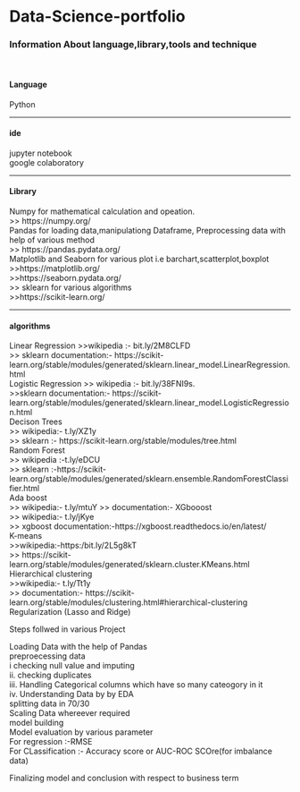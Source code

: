 # Data-Science-portfolio
<h3>Information About language,library,tools and technique </h3> <br>

<h4>Language</h4> Python <br>
<hr>
<h4>ide</h4>
jupyter notebook <br>
google colaboratory<br>
<hr>
<h4>Library</h4> 
Numpy for mathematical calculation and opeation. <br>
>> https://numpy.org/ <br> 
Pandas for loading data,manipulationg Dataframe, Preprocessing data with help of various method <br>
>> https://pandas.pydata.org/ <br>
Matplotlib and Seaborn for various plot i.e barchart,scatterplot,boxplot <br>
>>https://matplotlib.org/ <br>
>>https://seaborn.pydata.org/ <br>
>> sklearn for various algorithms <br>
>>https://scikit-learn.org/
<hr>
<h4> algorithms </h4>
Linear Regression 
>>wikipedia :- bit.ly/2M8CLFD <br>
>> sklearn documentation:- https://scikit-learn.org/stable/modules/generated/sklearn.linear_model.LinearRegression.html <br>
Logistic Regression
>> wikipedia :- bit.ly/38FNI9s. <br>
>>sklearn documentation:- https://scikit-learn.org/stable/modules/generated/sklearn.linear_model.LogisticRegression.html <br>
Decison Trees  <br>
>> wikipedia:- t.ly/XZ1y <br>
>> sklearn :- https://scikit-learn.org/stable/modules/tree.html <br>
Random Forest <br>
>> wikipedia :-t.ly/eDCU <br>
>> sklearn :-https://scikit-learn.org/stable/modules/generated/sklearn.ensemble.RandomForestClassifier.html <br>
Ada boost <br>
>> wikipedia:- t.ly/mtuY
>> documentation:-
XGbooost <br>
>> wikipedia:- t.ly/jKye <br>
>> xgboost documentation:-https://xgboost.readthedocs.io/en/latest/ <br>
K-means <br>
>>wikipedia:-https:/bit.ly/2L5g8kT <br>
>> https://scikit-learn.org/stable/modules/generated/sklearn.cluster.KMeans.html <br>
Hierarchical clustering <br>
>>wikipedia:- t.ly/Tt1y <br>
>> documentation:- https://scikit-learn.org/stable/modules/clustering.html#hierarchical-clustering <br>
Regularization (Lasso and Ridge) <br>
                 
Steps follwed in various Project <br>
 
 
Loading Data with the  help of Pandas <br>
preproecessing data <br>
    i checking null value and imputing <br>
    ii. checking duplicates <br>
    iii. Handling Categorical columns which have so many cateogory in it <br>
    iv. Understanding Data by by EDA <br>
 splitting data in 70/30 <br>
 Scaling Data whereever required <br>
 model building <br>
 Model evaluation by various parameter <br> 
 For regression :-RMSE <br>
 For CLassification :- Accuracy score or AUC-ROC SCOre(for imbalance data) <br>
 
 Finalizing model and conclusion with respect to business term <br>
